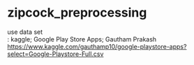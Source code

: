 # zipcock_preprocessing

use data set <br>
: kaggle; Google Play Store Apps; Gautham Prakash <br>
https://www.kaggle.com/gauthamp10/google-playstore-apps?select=Google-Playstore-Full.csv 
